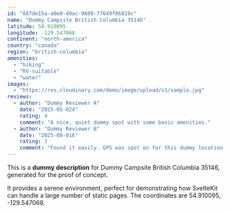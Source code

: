 ```yaml
---
id: "887de15a-a0e0-40ac-9609-f7649f06819c"
name: "Dummy Campsite British Columbia 35146"
latitude: 54.910095
longitude: -129.547068
continent: "north-america"
country: "canada"
region: "british-columbia"
amenities:
  - "hiking"
  - "RV-suitable"
  - "water"
images:
  - "https://res.cloudinary.com/demo/image/upload/v1/sample.jpg"
reviews:
  - author: "Dummy Reviewer A"
    date: "2025-05-024"
    rating: 4
    comment: "A nice, quiet dummy spot with some basic amenities."
  - author: "Dummy Reviewer B"
    date: "2025-08-016"
    rating: 3
    comment: "Found it easily. GPS was spot on for this dummy location."
---
```


This is a **dummy description** for Dummy Campsite British Columbia 35146, generated for the proof of concept.

It provides a serene environment, perfect for demonstrating how SvelteKit can handle a large number of static pages. The coordinates are 54.910095, -129.547068.
